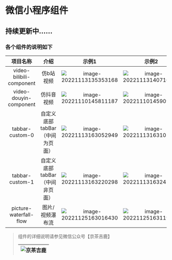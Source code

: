 # 微信小程序组件

## 持续更新中……

### 各个组件的说明如下


|         项目名称         |              介绍              |                            示例1                             |                            示例2                             |
| :----------------------: | :----------------------------: | :----------------------------------------------------------: | :----------------------------------------------------------: |
| video-bilibili-component |           仿b站视频            | ![image-20221113135353168](https://cdn.jsdelivr.net/gh/a-jingchao/picture-bed/BlogImages/202211131354342.png) | ![image-20221113140716168](https://cdn.jsdelivr.net/gh/a-jingchao/picture-bed/BlogImages/202211131407233.png) |
|  video-douyin-component  |           仿抖音视频           | ![image-20221110145811187](https://cdn.jsdelivr.net/gh/OHUHO/picture-bed/BlogImages/202211131624276.png) | ![image-20221110145909108](https://cdn.jsdelivr.net/gh/OHUHO/picture-bed/BlogImages/202211131624572.png) |
|     tabbar-custom-0      | 自定义底部tabBar（中间为页面） | ![image-20221113163052949](https://cdn.jsdelivr.net/gh/OHUHO/picture-bed/BlogImages/202211131630013.png) | ![image-20221113163105042](https://cdn.jsdelivr.net/gh/OHUHO/picture-bed/BlogImages/202211131631147.png) |
|     tabbar-custom-1      | 自定义底部tabBar（中间非页面） | ![image-20221113163220298](https://cdn.jsdelivr.net/gh/OHUHO/picture-bed/BlogImages/202211131632348.png) | ![image-20221113163243567](https://cdn.jsdelivr.net/gh/OHUHO/picture-bed/BlogImages/202211131632641.png) |
|  picture-waterfall-flow  |        图片/视频瀑布流         | ![image-20221125163016430](https://cdn.jsdelivr.net/gh/OHUHO/picture-bed/BlogImages/202211251630631.png) | ![image-20221125163119351](https://cdn.jsdelivr.net/gh/OHUHO/picture-bed/BlogImages/202211251631475.png) |



> 组件的详细说明请参见微信公众号【京茶吉鹿】
>
> | ![京茶吉鹿](https://cdn.jsdelivr.net/gh/OHUHO/picture-bed/BlogImages/202211131638250.png) |
> | :----------------------------------------------------------: |
